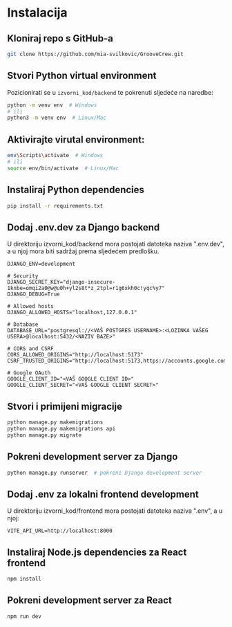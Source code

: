 # Instalacija

## Kloniraj repo s GitHub-a

```bash
git clone https://github.com/mia-svilkovic/GrooveCrew.git
```

## Stvori Python virtual environment

Pozicionirati se u `izvorni_kod/backend` te pokrenuti sljedeće na naredbe:

```bash
python -m venv env  # Windows
# ili
python3 -m venv env  # Linux/Mac
```

## Aktivirajte virutal environment:

```bash
env\Scripts\activate  # Windows
# ili
source env/bin/activate  # Linux/Mac
```

## Instaliraj Python dependencies

```bash
pip install -r requirements.txt
```

## Dodaj .env.dev za Django backend

U direktoriju izvorni_kod/backend mora postojati datoteka naziva ".env.dev", a u njoj mora biti sadržaj prema sljedećem predlošku.

```
DJANGO_ENV=development

# Security
DJANGO_SECRET_KEY="django-insecure-1knbe=omqi2a0@w@u0h+yl2s8t*z_2tpl=r1g6xkh0c!yqc%y7"
DJANGO_DEBUG=True

# Allowed hosts
DJANGO_ALLOWED_HOSTS="localhost,127.0.0.1"

# Database
DATABASE_URL="postgresql://<VAŠ POSTGRES USERNAME>:<LOZINKA VAŠEG USERA>@localhost:5432/<NAZIV BAZE>"

# CORS and CSRF
CORS_ALLOWED_ORIGINS="http://localhost:5173"
CSRF_TRUSTED_ORIGINS="http://localhost:5173,https://accounts.google.com"

# Google OAuth
GOOGLE_CLIENT_ID="<VAŠ GOOGLE CLIENT ID>"
GOOGLE_CLIENT_SECRET="<VAŠ GOOGLE CLIENT SECRET>"
```


## Stvori i primijeni migracije

```bash
python manage.py makemigrations
python manage.py makemigrations api
python manage.py migrate
```


## Pokreni development server za Django

```bash
python manage.py runserver  # pokreni Django development server
```



## Dodaj .env za lokalni frontend development

U direktoriju izvorni_kod/frontend mora postojati datoteka naziva ".env", a u njoj:

```
VITE_API_URL=http://localhost:8000
```

## Instaliraj Node.js dependencies za React frontend

```bash
npm install
```

## Pokreni development server za React

```bash
npm run dev
```
